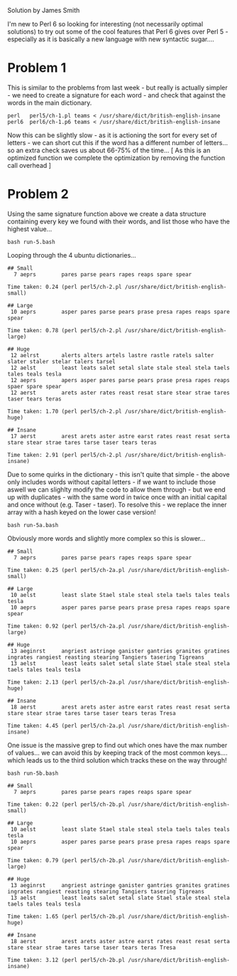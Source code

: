 Solution by James Smith

I'm new to Perl 6 so looking for interesting (not necessarily optimal
solutions) to try out some of the cool features that Perl 6 gives over
Perl 5 - especially as it is basically a new language with new syntactic
sugar....

# Problem 1

This is similar to the problems from last week - but really is actually simpler - we need to
create a signature for each word - and check that against the words in the main dictionary.
```
perl   perl5/ch-1.pl teams < /usr/share/dict/british-english-insane
perl6  perl6/ch-1.p6 teams < /usr/share/dict/british-english-insane
```

Now this can be slightly slow - as it is actioning the sort for every set of letters - we
can short cut this if the word has a different number of letters... so an extra check saves
us about 66-75% of the time... [ As this is an optimized function we complete the
optimization by removing the function call overhead ]

# Problem 2

Using the same signature function above we create a data structure containing every key we
found with their words, and list those who have the highest value...

```
bash run-5.bash
```

Looping through the 4 ubuntu dictionaries...

```
## Small
  7 aeprs        pares parse pears rapes reaps spare spear

Time taken: 0.24 (perl perl5/ch-2.pl /usr/share/dict/british-english-small)

## Large
 10 aeprs        asper pares parse pears prase presa rapes reaps spare spear

Time taken: 0.78 (perl perl5/ch-2.pl /usr/share/dict/british-english-large)

## Huge
 12 aelrst       alerts alters artels lastre rastle ratels salter slater staler stelar talers tarsel
 12 aelst        least leats salet setal slate stale steal stela taels tales teals tesla
 12 aeprs        apers asper pares parse pears prase presa rapes reaps spaer spare spear
 12 aerst        arets aster rates reast resat stare stear strae tares taser tears teras

Time taken: 1.70 (perl perl5/ch-2.pl /usr/share/dict/british-english-huge)

## Insane
 17 aerst        arest arets aster astre earst rates reast resat serta stare stear strae tares tarse taser tears teras

Time taken: 2.91 (perl perl5/ch-2.pl /usr/share/dict/british-english-insane)
```

Due to some quirks in the dictionary - this isn't quite that simple - the above only includes
words without capital letters - if we want to include those aswell we can slighlty modify the
code to allow them through - but we end up with duplicates - with the same word in twice once
with an initial capital and once without (e.g. Taser - taser). To resolve this - we replace
the inner array with a hash keyed on the lower case version!

```
bash run-5a.bash
```

Obviously more words and slightly more complex so this is slower...

```
## Small
  7 aeprs        pares parse pears rapes reaps spare spear

Time taken: 0.25 (perl perl5/ch-2a.pl /usr/share/dict/british-english-small)

## Large
 10 aelst        least slate Stael stale steal stela taels tales teals tesla
 10 aeprs        asper pares parse pears prase presa rapes reaps spare spear

Time taken: 0.92 (perl perl5/ch-2a.pl /usr/share/dict/british-english-large)

## Huge
 13 aeginrst     angriest astringe ganister gantries granites gratines ingrates rangiest reasting stearing Tangiers tasering Tigreans
 13 aelst        least leats salet setal slate Stael stale steal stela taels tales teals tesla

Time taken: 2.13 (perl perl5/ch-2a.pl /usr/share/dict/british-english-huge)

## Insane
 18 aerst        arest arets aster astre earst rates reast resat serta stare stear strae tares tarse taser tears teras Tresa

Time taken: 4.45 (perl perl5/ch-2a.pl /usr/share/dict/british-english-insane)
```

One issue is the massive grep to find out which ones have the max number of values... we can avoid this by keeping track of the most common keys.... which leads us to the third solution which tracks these on the way through!

```
bash run-5b.bash
```

```
## Small
  7 aeprs        pares parse pears rapes reaps spare spear

Time taken: 0.22 (perl perl5/ch-2b.pl /usr/share/dict/british-english-small)

## Large
 10 aelst        least slate Stael stale steal stela taels tales teals tesla
 10 aeprs        asper pares parse pears prase presa rapes reaps spare spear

Time taken: 0.79 (perl perl5/ch-2b.pl /usr/share/dict/british-english-large)

## Huge
 13 aeginrst     angriest astringe ganister gantries granites gratines ingrates rangiest reasting stearing Tangiers tasering Tigreans
 13 aelst        least leats salet setal slate Stael stale steal stela taels tales teals tesla

Time taken: 1.65 (perl perl5/ch-2b.pl /usr/share/dict/british-english-huge)

## Insane
 18 aerst        arest arets aster astre earst rates reast resat serta stare stear strae tares tarse taser tears teras Tresa

Time taken: 3.12 (perl perl5/ch-2b.pl /usr/share/dict/british-english-insane)
```
